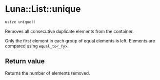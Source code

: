 # Luna::List::unique

```c++
usize unique()
```

Removes all consecutive duplicate elements from the container. 

Only the first element in each group of equal elements is left. Elements are compared using `equal_to<_Ty>`. 

## Return value
Returns the number of elements removed. 

